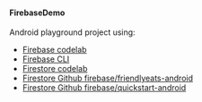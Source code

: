 #### FirebaseDemo

Android playground project using:

- [Firebase codelab][FIREBASE_CODELAB]
- [Firebase CLI][FIREBASE_CLI]
- [Firestore codelab][FIRESTORE_CODELAB]
- [Firestore Github firebase/friendlyeats-android][GITHUB_FIRESTORE_1]
- [Firestore Github firebase/quickstart-android][GITHUB_FIRESTORE_2]

[FIREBASE_CODELAB]: https://firebase.google.com/codelabs/firebase-android#0
[FIRESTORE_CODELAB]: https://firebase.google.com/codelabs/firestore-android#0
[FIREBASE_CLI]: https://firebase.google.com/docs/cli
[GITHUB_FIRESTORE_1]: https://github.com/firebase/friendlyeats-android
[GITHUB_FIRESTORE_2]: https://github.com/firebase/quickstart-android